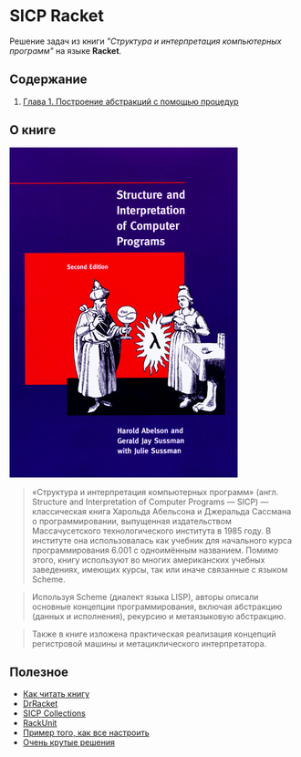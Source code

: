 # SICP Racket

Решение задач из книги *"Структура и интерпретация компьютерных программ"* на языке **Racket**.

## Содержание

1. [Глава 1. Построение абстракций с помощью процедур](sicp/chapter1)

## О книге

![СИКП](SICP_cover.jpg)

>«Структура и интерпретация компьютерных программ» (англ. Structure and Interpretation of Computer Programs — SICP) — классическая книга Харольда Абельсона и Джеральда Сассмана о программировании, выпущенная издательством Массачусетского технологического института в 1985 году. В институте она использовалась как учебник для начального курса программирования 6.001 с одноимённым названием. Помимо этого, книгу используют во многих американских учебных заведениях, имеющих курсы, так или иначе связанные с языком Scheme.

>Используя Scheme (диалект языка LISP), авторы описали основные концепции программирования, включая абстракцию (данных и исполнения), рекурсию и метаязыковую абстракцию.

>Также в книге изложена практическая реализация концепций регистровой машины и метациклического интерпретатора.

## Полезное

* [Как читать книгу](https://guides.hexlet.io/how-to-learn-sicp/)
* [DrRacket](https://racket-lang.org/)
* [SICP Collections](https://docs.racket-lang.org/sicp-manual/index.html?q=sicp)
* [RackUnit](https://docs.racket-lang.org/rackunit/)
* [Пример того, как все настроить](https://github.com/hexlet-boilerplates/sicp-racket)
* [Очень крутые решения](https://github.com/qiao/sicp-solutions)
